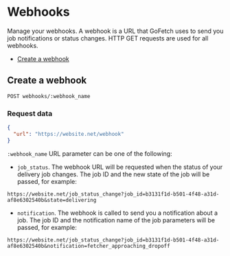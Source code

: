 # Webhooks

Manage your webhooks. A webhook is a URL that GoFetch uses to send you job notifications or status changes. HTTP GET requests are used for all webhooks.

* [Create a webhook](#create-a-webhook)

## Create a webhook

`POST webhooks/:webhook_name`

### Request data

```JSON
{
  "url": "https://website.net/webhook"
}
```

`:webhook_name` URL parameter can be one of the following:

* `job_status`. The webhook URL will be requested when the status of your delivery job changes. The job ID and the new state of the job will be passed, for example:

```
https://website.net/job_status_change?job_id=b3131f1d-b501-4f48-a31d-af8e6302540b&state=delivering
```

* `notification`. The webhook is called to send you a notification about a job. The job ID and the notification name of the job parameters will be passed, for example:

```
https://website.net/job_status_change?job_id=b3131f1d-b501-4f48-a31d-af8e6302540b&notification=fetcher_approaching_dropoff
```
